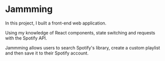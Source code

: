 # Jammming

In this project, I built a front-end web application.

Using my knowledge of React components, state switching and requests with the Spotify API.

Jammming allows users to search Spotify's library, create a custom playlist and then save it to their Spotify account.
